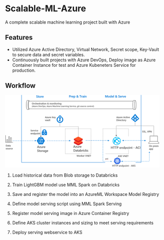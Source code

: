 # Scalable-ML-Azure
 A complete scalable machine learning project built with Azure

## Features
- Utilized Azure Active Directory, Virtual Network, Secret scope, Key-Vault to secure data and secret variables.
- Continuously built projects with Azure DevOps, Deploy image as Azure Container Instance for test and Azure Kubeneters Service for production.

## Workflow

![](/docs/Azure_overview.png)

1. Load historical data from Blob storage to Databricks

2. Train LightGBM model use MML Spark on Databricks

3. Save and register the model into an AzureML Workspace Model Registry

4. Define model serving script using MML Spark Serving

5. Register model serving image in Azure Container Registry

6. Define AKS cluster instances and sizing to meet serving requirements

7. Deploy serving webservice to AKS